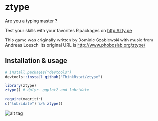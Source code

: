 # ztype

Are you a typing master ? 

Test your skills with your favorites R packages on
<http://zty.pe>


This game was originally written by Dominic Szablewski with music from Andreas Loesch. Its original URL is
<http://www.phoboslab.org/ztype/>


## Installation & usage

```R
# install.packages("devtools")
devtools::install_github("ThinkRstat/ztype")

library(ztype)
ztype() # dplyr, ggplot2 and lubridate

require(magrittr)
c("lubridate") %>% ztype()


```


![alt tag](https://raw.githubusercontent.com/ThinkRstat/ztype/master/screen.png)


